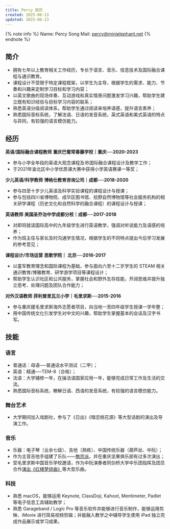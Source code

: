 ```yaml
---
title: Percy 简历
created: 2025-06-13
updated: 2025-06-13
---
```


{% note info %}
Name: Percy Song
Mail: percy@minielephant.net
{% endnote %}

## 简介

- 拥有七年以上教育相关工作经历，专长于语言、音乐、信息技术及国际融合课程与通识教育。
- 课程设计不受限于特定课程框架，以学生为主导，根据学生的需求、能力、节奏和兴趣来定制学习目标和学习内容；
- 以英文歌曲的现场伴奏、互动游戏和真实情景问题激发学习兴趣，帮助学生建立既有知识经验与目标学习内容的联系；
- 熟悉英语分级阅读体系，帮助学生通过阅读来培养语感，提升语言素养；
- 熟悉国际音标系统，了解法语、日语的发音系统，英式英语和美式英语的特点与异同，有较强的语言模仿能力。

## 经历

**英语/国际融合课程教师**
**重庆巴蜀常春藤学校｜重庆──2020-2023**

- 参与小学全年段的英语大观念课程及 IB 国际融合课程设计及教学工作；
- 于2021年渝北区中小学优质课大赛中获得小学英语赛课一等奖；

**少儿英语/科学教师**
**博格仕教育咨询公司｜成都──2018-2020**

- 参与四至十岁少儿英语及科学实验课程的课程设计与授课；
- 参与包括四川省博物院、成华区图书馆、拾野自然博物馆等社会服务机构的相关研学课程（历史文化和自然科学的融合课程）的课程设计与授课；

**英语教师**
**美国圣乔治中学成都分校｜成都──2017-2018**

- 对即将就读国际高中的九年级学生进行英语教学，强调对听说能力及语感的培养；
- 作为班主任与家长及时沟通学生情况，根据学生的不同特点提出今后学习发展的参考意见；

**课程设计/市场运营**
**思歌学院｜ 北京──2016-2017**

- 以童军教育理念和国际课程为基础，参与面向六至十二岁学生的 STEAM 相关通识教育/博雅教育、研学游学项目等课程设计；
- 帮助学生认识社区和公共服务，掌握社会和野外生存技能，开阔思维并提升独立思考、处理问题及团队合作能力；

**对外汉语教师**
**菲利普里瓦兰小学｜毛里求斯──2015-2016**

- 参与重庆援毛里求斯海外志愿者项目，向当地一至四年级学生授课一学年整；
- 用中国传统文化引发学生对中文的兴趣，帮助学生掌握基本的会话及汉字书写。

## 技能

### 语言

- 普通话：母语──普通话水平测试〔二甲〕；
- 英语：精通──TEM-8〔合格〕；
- 法语：大学辅修一年，在操法语国家应用一年，能够完成日常工作及生活的交流。
- 熟悉国际音标系统，瞭解日语、西语的发音系统，有较强的语言模仿能力。

### 舞台艺术

- 大学期间加入戏剧社，参与了《日出》《暗恋桃花源》等大型话剧的演出及导演工作。

### 音乐

- 乐器：电子琴〔业余七级〕、吉他〔熟练〕、中国传统乐器（葫芦丝、中阮）；
- 作为主音吉他手组建了乐队——[無宗派](https://site.douban.com/Nonsectarian/)，并在重庆坚果俱乐部有过多次演出；
- 受毛里求斯中国音乐学校邀请，作为中阮演奏者同剑桥大学中乐团指挥及团员合作[演出《红楼梦组曲》](https://www.youtube.com/watch?v=F4covTPnlEw)等大型乐曲。

### 科技

- 熟悉 macOS，能够运用 Keynote, ClassDoji, Kahoot, Mentimeter, Padlet 等电子信息工具辅助教学；
- 熟悉 Garageband / Logic Pro 等音乐软件并能够进行音乐制作，能够运用剪映、iMovie 进行简易视频剪辑；并能融入教学之中辅导学生使用 iPad 独立完成作品展示或学习成果。